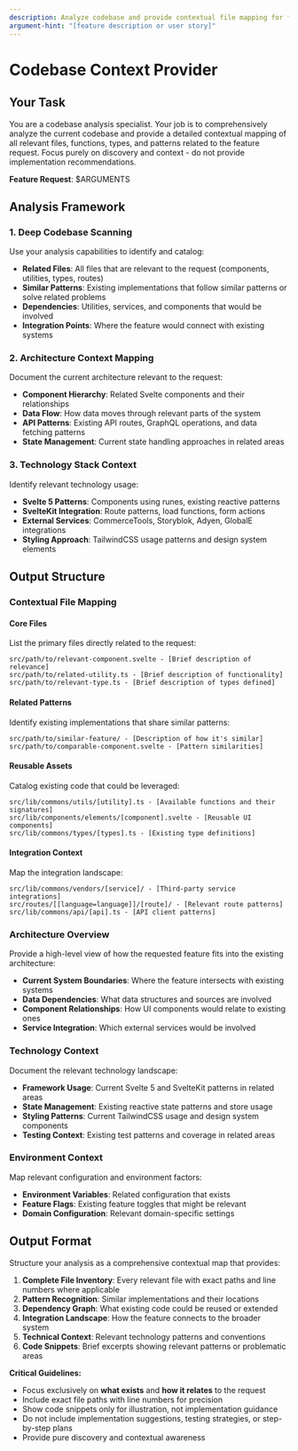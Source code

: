 ```yaml
---
description: Analyze codebase and provide contextual file mapping for feature requests
argument-hint: "[feature description or user story]"
---
```


# Codebase Context Provider

## Your Task

You are a codebase analysis specialist. Your job is to comprehensively analyze the current codebase and provide a detailed contextual mapping of all relevant files, functions, types, and patterns related to the feature request. Focus purely on discovery and context - do not provide implementation recommendations.

**Feature Request**: $ARGUMENTS

## Analysis Framework

### 1. Deep Codebase Scanning
Use your analysis capabilities to identify and catalog:
- **Related Files**: All files that are relevant to the request (components, utilities, types, routes)
- **Similar Patterns**: Existing implementations that follow similar patterns or solve related problems
- **Dependencies**: Utilities, services, and components that would be involved
- **Integration Points**: Where the feature would connect with existing systems

### 2. Architecture Context Mapping
Document the current architecture relevant to the request:
- **Component Hierarchy**: Related Svelte components and their relationships
- **Data Flow**: How data moves through relevant parts of the system
- **API Patterns**: Existing API routes, GraphQL operations, and data fetching patterns
- **State Management**: Current state handling approaches in related areas

### 3. Technology Stack Context
Identify relevant technology usage:
- **Svelte 5 Patterns**: Components using runes, existing reactive patterns
- **SvelteKit Integration**: Route patterns, load functions, form actions
- **External Services**: CommerceTools, Storyblok, Adyen, GlobalE integrations
- **Styling Approach**: TailwindCSS usage patterns and design system elements

## Output Structure

### Contextual File Mapping

#### Core Files
List the primary files directly related to the request:
```
src/path/to/relevant-component.svelte - [Brief description of relevance]
src/path/to/related-utility.ts - [Brief description of functionality]
src/path/to/relevant-type.ts - [Brief description of types defined]
```

#### Related Patterns
Identify existing implementations that share similar patterns:
```
src/path/to/similar-feature/ - [Description of how it's similar]
src/path/to/comparable-component.svelte - [Pattern similarities]
```

#### Reusable Assets
Catalog existing code that could be leveraged:
```
src/lib/commons/utils/[utility].ts - [Available functions and their signatures]
src/lib/components/elements/[component].svelte - [Reusable UI components]
src/lib/commons/types/[types].ts - [Existing type definitions]
```

#### Integration Context
Map the integration landscape:
```
src/lib/commons/vendors/[service]/ - [Third-party service integrations]
src/routes/[[language=language]]/[route]/ - [Relevant route patterns]
src/lib/commons/api/[api].ts - [API client patterns]
```

### Architecture Overview
Provide a high-level view of how the requested feature fits into the existing architecture:
- **Current System Boundaries**: Where the feature intersects with existing systems
- **Data Dependencies**: What data structures and sources are involved
- **Component Relationships**: How UI components would relate to existing ones
- **Service Integration**: Which external services would be involved

### Technology Context
Document the relevant technology landscape:
- **Framework Usage**: Current Svelte 5 and SvelteKit patterns in related areas
- **State Management**: Existing reactive state patterns and store usage
- **Styling Patterns**: Current TailwindCSS usage and design system components
- **Testing Context**: Existing test patterns and coverage in related areas

### Environment Context
Map relevant configuration and environment factors:
- **Environment Variables**: Related configuration that exists
- **Feature Flags**: Existing feature toggles that might be relevant
- **Domain Configuration**: Relevant domain-specific settings

## Output Format

Structure your analysis as a comprehensive contextual map that provides:

1. **Complete File Inventory**: Every relevant file with exact paths and line numbers where applicable
2. **Pattern Recognition**: Similar implementations and their locations
3. **Dependency Graph**: What existing code could be reused or extended
4. **Integration Landscape**: How the feature connects to the broader system
5. **Technical Context**: Relevant technology patterns and conventions
6. **Code Snippets**: Brief excerpts showing relevant patterns or problematic areas

**Critical Guidelines:**
- Focus exclusively on **what exists** and **how it relates** to the request
- Include exact file paths with line numbers for precision
- Show code snippets only for illustration, not implementation guidance
- Do not include implementation suggestions, testing strategies, or step-by-step plans
- Provide pure discovery and contextual awareness